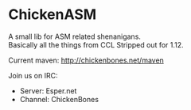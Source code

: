 ChickenASM
============
A small lib for ASM related shenanigans.<br>
Basically all the things from CCL Stripped out for 1.12.


Current maven: http://chickenbones.net/maven

Join us on IRC:
- Server: Esper.net
- Channel: ChickenBones
